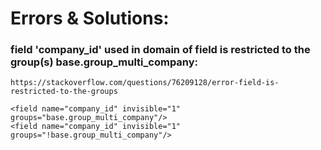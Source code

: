 # Errors & Solutions:

### field 'company_id' used in domain of field is restricted to the group(s) base.group_multi_company:
```
https://stackoverflow.com/questions/76209128/error-field-is-restricted-to-the-groups

<field name="company_id" invisible="1" groups="base.group_multi_company"/>
<field name="company_id" invisible="1" groups="!base.group_multi_company"/>
```